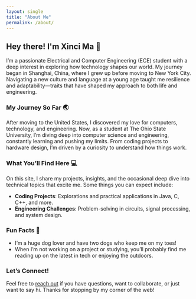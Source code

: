 ```yaml
---
layout: single
title: "About Me"
permalink: /about/
---
```


## Hey there! I'm Xinci Ma 👋

I’m a passionate Electrical and Computer Engineering (ECE) student with a deep interest in exploring how technology shapes our world. My journey began in Shanghai, China, where I grew up before moving to New York City. Navigating a new culture and language at a young age taught me resilience and adaptability—traits that have shaped my approach to both life and engineering.

### My Journey So Far 🌏
After moving to the United States, I discovered my love for computers, technology, and engineering. Now, as a student at The Ohio State University, I’m diving deep into computer science and engineering, constantly learning and pushing my limits. From coding projects to hardware design, I’m driven by a curiosity to understand how things work.

### What You’ll Find Here 💻
On this site, I share my projects, insights, and the occasional deep dive into technical topics that excite me. Some things you can expect include:
- **Coding Projects**: Explorations and practical applications in Java, C, C++, and more.
- **Engineering Challenges**: Problem-solving in circuits, signal processing, and system design.

### Fun Facts 🎉
- I’m a huge dog lover and have two dogs who keep me on my toes!
- When I’m not working on a project or studying, you’ll probably find me reading up on the latest in tech or enjoying the outdoors.

### Let’s Connect!
Feel free to [reach out](/contact/) if you have questions, want to collaborate, or just want to say hi. Thanks for stopping by my corner of the web!
